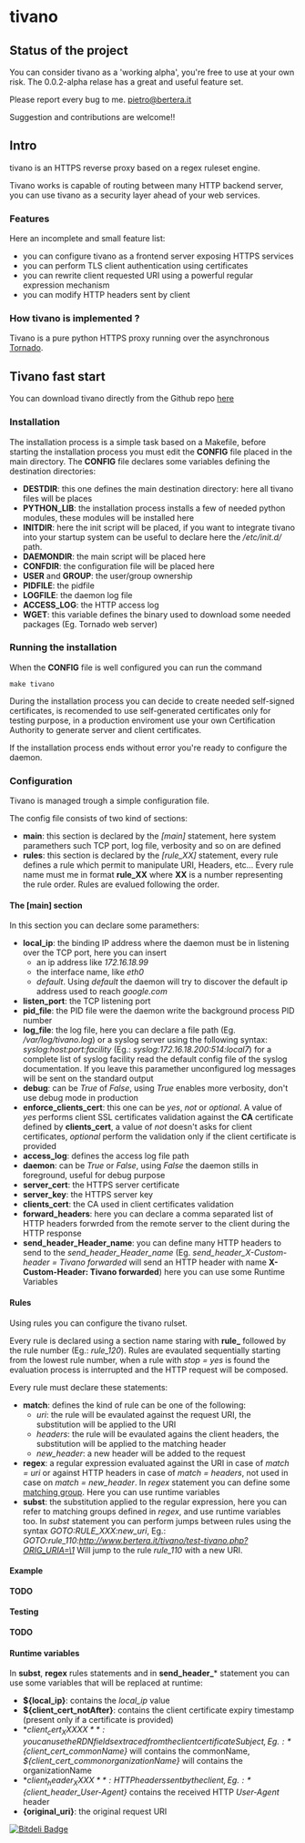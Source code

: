 # tivano

## Status of the project

You can consider tivano as a 'working alpha', you're free to use at your own risk. The 0.0.2-alpha relase has a great and useful feature set.

Please report every bug to me. pietro@bertera.it

Suggestion and contributions are welcome!!

## Intro

tivano is an HTTPS reverse proxy based on a regex ruleset engine.

Tivano works is capable of routing between many HTTP backend server, you can use tivano as a security layer ahead of your web services.

### Features

Here an incomplete and small feature list:

- you can configure tivano as a frontend server exposing HTTPS services
- you can perform TLS client authentication using certificates
- you can rewrite client requested URI using a powerful regular expression mechanism
- you can modify HTTP headers sent by client

### How tivano is implemented ? 

Tivano is a pure python HTTPS proxy running over the asynchronous [Tornado](http://www.tornadoweb.org).

## Tivano fast start

You can download tivano directly from the Github repo [here](https://github.com/pbertera/tivano/archive/v0.0.2-alpha.tar.gz)

### Installation

The installation process is a simple task based on a Makefile, before starting the installation process you must edit the **CONFIG** file placed in the main directory.
The **CONFIG** file declares some variables defining the destination directories:

- **DESTDIR**: this one defines the main destination directory: here all tivano files will be places
- **PYTHON_LIB**: the installation process installs a few of needed python modules, these modules will be installed here
- **INITDIR**: here the init script will be placed, if you want to integrate tivano into your startup system can be useful to declare here the */etc/init.d/* path.
- **DAEMONDIR**: the main script will be placed here
- **CONFDIR**: the configuration file will be placed here
- **USER** and **GROUP**: the user/group ownership
- **PIDFILE**: the pidfile
- **LOGFILE**: the daemon log file
- **ACCESS_LOG**: the HTTP access log
- **WGET**: this variable defines the binary used to download some needed packages (Eg. Tornado web server)

### Running the installation

When the **CONFIG** file is well configured you can run the command

    make tivano
    
During the installation process you can decide to create needed self-signed certificates, is recomended to use self-generated certificates only for testing purpose, in a production enviroment use your own Certification Authority to generate server and client certificates.

If the installation process ends without error you're ready to configure the daemon.

### Configuration

Tivano is managed trough a simple configuration file.

The config file consists of two kind of sections:

- **main**: this section is declared by the *[main]* statement, here system paramethers such TCP port, log file, verbosity and so on are defined
- **rules**: this section is declared by the *[rule_XX]* statement, every rule defines a rule which permit to manipulate URI, Headers, etc… Every rule name must me in format **rule_XX** where **XX** is a number representing the rule order. Rules are evalued following the order.

#### The [main] section

In this section you can declare some paramethers:

- **local_ip**: the binding IP address where the daemon must be in listening over the TCP port, here you can insert
  - an ip address like *172.16.18.99*
  - the interface name, like *eth0*
  - *default*. Using *default* the daemon will try to discover the default ip address used to reach *google.com*
- **listen_port**: the TCP listening port
- **pid_file**: the PID file were the daemon write the background process PID number
- **log_file**: the log file, here you can declare a file path (Eg. */var/log/tivano.log*) or a syslog server using the following syntax: *syslog:host:port:facility* (Eg.: *syslog:172.16.18.200:514:local7*) for a complete list of syslog facility read the default config file of the syslog documentation. If you leave this paramether unconfigured log messages will be sent on the standard output
- **debug**: can be *True* of *False*, using *True* enables more verbosity, don't use debug mode in production
- **enforce_clients_cert**: this one can be *yes*, *not* or *optional*. A value of *yes* performs client SSL certificates validation against the **CA** certificate defined by **clients_cert**, a value of *not* doesn't asks for client certificates, *optional* perform the validation only if the client certificate is provided
- **access_log**: defines the access log file path
- **daemon**: can be *True* or *False*, using *False* the daemon stills in foreground, useful for debug purpose
- **server_cert**: the HTTPS server certificate
- **server_key**: the HTTPS server key
- **clients_cert**: the CA used in client certificates validation
- **forward_headers**: here you can declare a comma separated list of HTTP headers forwrded from the remote server to the client during the HTTP response
- **send_header_Header_name**: you can define many HTTP headers to send to the *send_header_Header_name* (Eg. *send_header_X-Custom-header = Tivano forwarded* will send an HTTP header with name **X-Custom-Header: Tivano forwarded**) here you can use some Runtime Variables

#### Rules

Using rules you can configure the tivano rulset.

Every rule is declared using a section name staring with **rule_** followed by the rule number (Eg.: *rule_120*). Rules are evaulated sequentially starting from the lowest rule number, when a rule with *stop = yes* is found the evaluation process is interrupted and the HTTP request will be composed.

Every rule must declare these statements:

- **match**: defines the kind of rule can be one of the following:
  - *uri*: the rule will be evaulated against the request URI, the substitution will be applied to the URI
  - *headers*: the rule will be evaulated agains the client headers, the substitution will be applied to the matching header
  - *new_header*: a new header will be added to the request
- **regex**: a regular expression evaluated against the URI in case of *match = uri* or against HTTP headers in case of *match = headers*, not used in case on *match = new_header*. In *regex* statement you can define some [matching group](http://docs.python.org/2/howto/regex.html#grouping). Here you can use runtime variables
- **subst**: the substitution applied to the regular expression, here you can refer to matching groups defined in *regex*, and use runtime variables too. In *subst* statement you can perform jumps between rules using the syntax *GOTO:RULE_XXX:new_uri*, Eg.: *GOTO:rule_110:http://www.bertera.it/tivano/test-tivano.php?ORIG_URIA=\1* Will jump to the rule *rule_110* with a new URI. 

#### Example

**TODO**

#### Testing

**TODO**


#### Runtime variables

In **subst**, **regex** rules statements and in **send_header_*** statement you can use some variables that will be replaced at runtime:

- **${local_ip}**: contains the *local_ip* value
- **${client_cert_notAfter}**: contains the client certificate expiry timestamp (present only if a certificate is provided)
- **${client_cert_XXXXX}**: you can use the RDN fields extraced from the client certificate Subject, Eg.: *${client_cert_commonName}* will contains the commonName, *${client_cert_commonorganizationName}* will contains the organizationName
- **${client_header_XXXX}**: HTTP headers sent by the client, Eg.: *${client_header_User-Agent}* contains the received HTTP *User-Agent* header
- **{original_uri}**: the original request URI


[![Bitdeli Badge](https://d2weczhvl823v0.cloudfront.net/pbertera/tivano/trend.png)](https://bitdeli.com/free "Bitdeli Badge")

